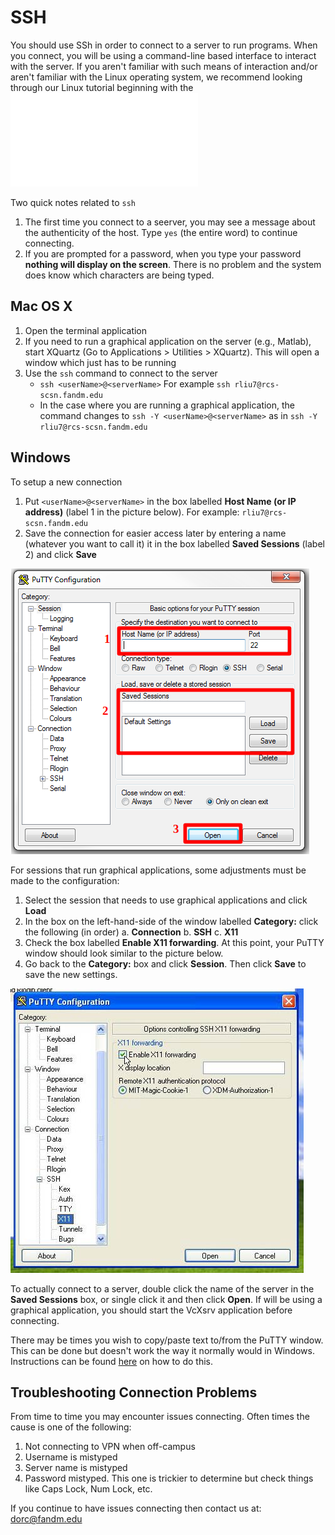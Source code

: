 # SSH

You should use SSh in order to connect to a server to run programs.  When you connect, you will be using a command-line based interface to interact with the server.
If you aren't familiar with such means of interaction and/or aren't familiar with the Linux operating system, we recommend looking through our Linux tutorial
beginning with the ![introduction to the command line](../linux/01_commandline.md)  

Two quick notes related to `ssh`

1. The first time you connect to a seerver, you may see a message about the authenticity of the host.  Type `yes` (the entire word) to continue connecting.
2. If you are prompted for a password, when you type your password **nothing will display on the screen**.  There is no problem and the system does know which characters are being typed.

## Mac OS X

1. Open the terminal application
2. If you need to run a graphical application on the server (e.g., Matlab), start XQuartz (Go to Applications > Utilities > XQuartz).  This will open a window which just has to be running
3. Use the `ssh` command to connect to the server
    - `ssh <userName>@<serverName>` For example `ssh rliu7@rcs-scsn.fandm.edu`
    - In the case where you are running a graphical application, the command changes to `ssh -Y <userName>@<serverName>` as in `ssh -Y rliu7@rcs-scsn.fandm.edu`

## Windows

To setup a new connection

1. Put `<userName>@<serverName>` in the box labelled **Host Name (or IP address)** (label 1 in the picture below).  For example: `rliu7@rcs-scsn.fandm.edu`
2. Save the connection for easier access later by entering a name (whatever you want to call it) it in the box labelled **Saved Sessions** (label 2) and click **Save**

![PuTTY connection window](putty.png)

For sessions that run graphical applications, some adjustments must be made to the configuration:
  
1. Select the session that needs to use graphical applications and click **Load** 
2. In the box on the left-hand-side of the window labelled **Category:** click the following (in order)
    a. **Connection**
    b. **SSH**
    c. **X11**
3. Check the box labelled **Enable X11 forwarding**.  At this point, your PuTTY window should look similar to the picture below.
4. Go back to the **Category:** box and click **Session**.  Then click **Save** to save the new settings.

![PuTTY X11 forwarding](puttyX11.jpg)

To actually connect to a server, double click the name of the server in the **Saved Sessions** box, or single click it and then click **Open**.  If will be using a 
graphical application, you should start the VcXsrv application before connecting.

There may be times you wish to copy/paste text to/from the PuTTY window.  This can be done but doesn't work the way it normally would in Windows.
Instructions can be found [here](https://www.alphr.com/copy-paste-putty/) on how to do this.

## Troubleshooting Connection Problems

From time to time you may encounter issues connecting.  Often times the cause is one of the following:

1. Not connecting to VPN when off-campus
2. Username is mistyped
3. Server name is mistyped
4. Password mistyped.  This one is trickier to determine but check things like Caps Lock, Num Lock, etc.

If you continue to have issues connecting then contact us at: dorc@fandm.edu